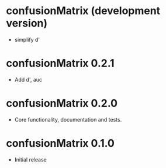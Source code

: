 # confusionMatrix (development version)

* simplify d'

# confusionMatrix 0.2.1

* Add d', auc

# confusionMatrix 0.2.0

* Core functionality, documentation and tests.

# confusionMatrix 0.1.0

* Initial release
